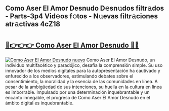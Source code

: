 ## Como Aser El Amor Desnudo D𝚎sn𝚞dos filtr𝚊dos - Parts-3p4 Vid𝚎os f𝚘tos - N𝚞evas filtr𝚊ciones atr𝚊ctivas 4cZ18

# <h2><a href="http://mb4s261.tromn.icu/?c=Como+Aser+El+Amor+Desnudo">🔗👉👉👉 Como Aser El Amor Desnudo 🔗🔗</a></h2>

[![Como Aser El Amor Desnudo nuevo](https://i.imgur.com/pEAQMta.gif)](http://mb4s261.tromn.icu/?c=Como+Aser+El+Amor+Desnudo)
Como Aser El Amor Desnudo, un individuo multifacético y paradójico, desafía la comprensión simple. Su uso innovador de los medios digitales para la autopresentación ha cautivado y enfurecido a los observadores, estimulando debates sobre el consentimiento, la moralidad y la esencia de las comunidades en línea. A pesar de la ambigüedad de sus intenciones, su huella en la cultura en línea es imborrable. Impulsado por una determinación inquebrantable y un encanto innegable, el progreso de Como Aser El Amor Desnudo en el ámbito digital es inquebrantable.
